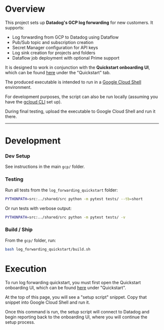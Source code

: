 # Overview

This project sets up **Datadog's GCP log forwarding** for new customers. It supports:

- Log forwarding from GCP to Datadog using Dataflow
- Pub/Sub topic and subscription creation
- Secret Manager configuration for API keys
- Log sink creation for projects and folders
- Dataflow job deployment with optional Prime support

It is designed to work in conjunction with the **Quickstart onboarding UI**, which can be found [here](https://app.datadoghq.com/integrations/google-cloud-platform/add) under the "Quickstart" tab.

The produced executable is intended to run in a [Google Cloud Shell](https://cloud.google.com/shell/docs/using-cloud-shell) environment.

For development purposes, the script can also be run locally (assuming you have the [gcloud CLI](https://cloud.google.com/sdk/docs/install) set up).

During final testing, upload the executable to Google Cloud Shell and run it there.

---

# Development

### Dev Setup

See instructions in the main `gcp/` folder.

### Testing

Run all tests from the `log_forwarding_quickstart` folder:

```bash
PYTHONPATH=src:../shared/src python -m pytest tests/ --tb=short
```

Or run tests with verbose output:

```bash
PYTHONPATH=src:../shared/src python -m pytest tests/ -v
```

### Build / Ship

From the `gcp/` folder, run:

```bash
bash log_forwarding_quickstart/build.sh
```

# Execution

To run log forwarding quickstart, you must first open the Quickstart onboarding UI, which can be found [here](https://app.datadoghq.com/integrations/google-cloud-platform/add) under "Quickstart".

At the top of this page, you will see a "setup script" snippet. Copy that snippet into Google Cloud Shell and run it.

Once this command is run, the setup script will connect to Datadog and begin reporting back to the onboarding UI, where you will continue the setup process.

